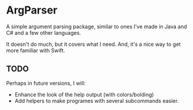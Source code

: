# ArgParser #

A simple argument parsing package, similar to ones I've made in Java
and C# and a few other languages.

It doesn't do much, but it covers what I need.  And, it's a nice way
to get more familiar with Swift.

## TODO ##

Perhaps in future versions, I will:

- Enhance the look of the help output (with colors/bolding)
- Add helpers to make programes with several subcommands easier.

